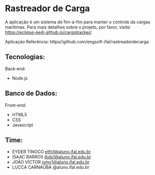 # Rastreador de Carga

A aplicação é um sistema de fim-a-fim para manter o controle da cargas marítimas. Para mais detalhes sobre o projeto, por favor, visite: https://eclipse-ee4j.github.io/cargotracker/.

Aplicação Referência: https//github.com/engsoft-ifal/rastreadordecarga

## Tecnologias:
Back-end: 
- Node.js

Banco de Dados: 
- 

Front-end:
- HTML5
- CSS
- Javascript


## Time:
- EYDER TINOCO 	etfn1@aluno.ifal.edu.br
- ISAAC BARROS  ibds1@aluno.ifal.edu.br
- JOÃO VICTOR   jvmv1@aluno.ifal.edu.br
- LUCCA CARNAÚBA  @aluno.ifal.edu.br

